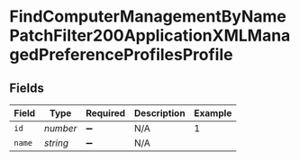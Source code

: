 # FindComputerManagementByNamePatchFilter200ApplicationXMLManagedPreferenceProfilesProfile


## Fields

| Field              | Type               | Required           | Description        | Example            |
| ------------------ | ------------------ | ------------------ | ------------------ | ------------------ |
| `id`               | *number*           | :heavy_minus_sign: | N/A                | 1                  |
| `name`             | *string*           | :heavy_minus_sign: | N/A                |                    |